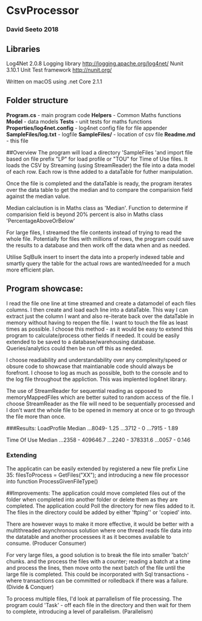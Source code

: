 # CsvProcessor
### David Seeto 2018

## Libraries
Log4Net 2.0.8 Logging library http://logging.apache.org/log4net/
Nunit 3.10.1 Unit Test framework http://nunit.org/

Written on macOS using .net Core 2.1.1

## Folder structure
**Program.cs** - main program code
**Helpers** - Common Maths functions
**Model** - data models
**Tests** - unit tests for maths functions
**Properties/log4net.config** - log4net config file for file appender
**SampleFiles/log.txt** - logfile
**SampleFiles/** - location of csv file
**Readme.md** - this file



##Overview
The program will load a directory 'SampleFiles 'and import file based on file prefix "LP" for load profile or  "TOU" for Time of Use files.
It loads the CSV by Streaming (using StreamReader) the file into a data model of each row.
Each row is thne added to a dataTable for futher manipulation.

Once the file is completed and the dataTable is ready, the program iterates over the data table to get the median and to compare
the comparision field against the median value.

Median calclaution is in Maths class as 'Median'.
Function to determine if comparision field is beyond 20% percent is also in Maths class 'PercentageAboveOrBelow' 

For large files, I streamed the file contents instead of trying to read the whole file.
Potentially for files with millions of rows, the program could save the results to a database and then work off the data when and as needed.

Utilise SqlBulk insert to insert the data into a properly indexed table and smartly query the table for the actual rows are wanted/needed for a much more efficient plan.


## Program showcase:
I read the file one line at time streamed and create a datamodel of each files columns.
I then create and load each line into a dataTable. This way I can extract just the column I want and also re-iterate back over the dataTable in memory without 
having to reopen the file. I want to touch the file as least times as possible.
I choose this method - as it would be easy to extend this program to calculate/process other fields if needed. 
It could be easily extended to be saved to a database/warehousing database. Queries/analytics could then be run off this as needed.

I choose readiability and understandability over any complexity/speed or obsure code to showcase that maintianable code should always be forefront.
I choose to log as much as possible, both to the console and to the log file throughout the appliction. This was implented log4net library.

The use of StreamReader for sequential reading as opposed to memoryMappedFiles which are better suited to random access of the file.
I choose StreamReader as the file will need to be sequentially processed and I don't want the whole file to be opened in memory at once or to go through the file more than once.

###Results:
LoadProfile Median
...8049- 1.25
...3712 - 0
...7915 - 1.89


Time Of Use Median
...2358 - 409646.7
...2240 - 378331.6
...0057 - 0.146

### Extending
The applicatin can be easily extended by registered a new file prefix
Line 35:  filesToProcess = GetFiles("XX");
and introducing a new file processor into function ProcessGivenFileType()  

##Improvements:
The application could move completed files out of the folder when completed into another folder or delete them as they are completed.
The application could Poll the directory for new files added to it. The files in the directory could be added by either 'ftping'' or 'copied' into.

There are however ways to make it more effective, it would be better with a multithreaded asynchronous solution where 
one thread reads file data into the datatable and another processees it as it becomes available to consume. 
(Producer Consumer)

For very large files, a good solution is to break the file into smaller 'batch' chunks. and the process the files with a counter;
reading a batch at a time and process the lines, then move onto the next batch of the file until the large file is completed.
This could be incorporated with Sql transactions - where transactions can be committed or rolledback if there was a failure.
(Divide & Conquer)

To process multiple files, I'd look at parrallelism of file processing.
The program could 'Task' - off each file in the directory and then wait for them to complete, introducing a level of parallelism.
(Parallelism)








